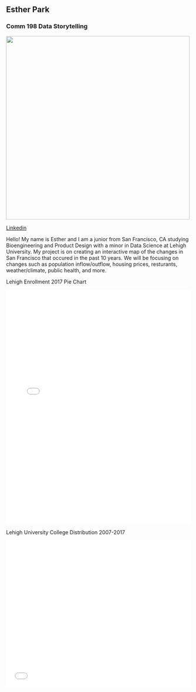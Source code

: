 ## Esther Park

### Comm 198 Data Storytelling

<img src="https://user-images.githubusercontent.com/47259827/53304101-bb6ba580-383f-11e9-946b-94d5edce3753.JPG" width="500" >

[Linkedin](https://www.linkedin.com/in/esther-park-ab834312a/)

Hello! My name is Esther and I am a junior from San Francisco, CA studying Bioengineering and Product Design with a minor in Data Science at Lehigh University. My project is on creating an interactive map of the changes in San Francisco that occured in the past 10 years. We will be focusing on changes such as population inflow/outflow, housing prices, resturants, weather/climate, public health, and more.  

Lehigh Enrollment 2017 Pie Chart  

<iframe title="Chart: Lehigh Enrollment 2017" aria-describedby="This pie chart shows the undergraduate enrollment in the colleges and programs at Lehigh University in 2017. College of Arts &amp; Sciences has the largest enrollment, with a total of 1665 students." id="datawrapper-chart-yr1Uf" src="//datawrapper.dwcdn.net/yr1Uf/1/" scrolling="no" frameborder="0" style="width: 0; min-width: 100% !important;" height="638"></iframe><script type="text/javascript">!function(){"use strict";window.addEventListener("message",function(a){if(void 0!==a.data["datawrapper-height"])for(var t in a.data["datawrapper-height"]){var e=document.getElementById("datawrapper-chart-"+t);e&&(e.style.height=a.data["datawrapper-height"][t]+"px")}})}();</script>   

Lehigh University College Distribution 2007-2017   

<iframe title="Chart: Lehigh University: College Distribution 2007-2017" aria-describedby="Lehigh University College Enrollment Distribution in past 10 years" id="datawrapper-chart-Cpefc" src="//datawrapper.dwcdn.net/Cpefc/1/" scrolling="no" frameborder="0" style="width: 0; min-width: 100% !important;" height="400"></iframe><script type="text/javascript">!function(){"use strict";window.addEventListener("message",function(a){if(void 0!==a.data["datawrapper-height"])for(var t in a.data["datawrapper-height"]){var e=document.getElementById("datawrapper-chart-"+t);e&&(e.style.height=a.data["datawrapper-height"][t]+"px")}})}();</script>  
